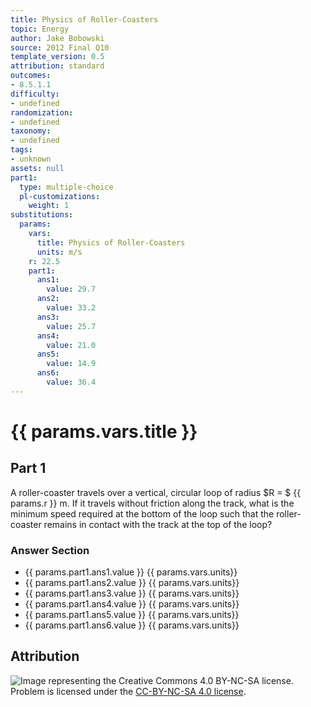 ```yaml
---
title: Physics of Roller-Coasters
topic: Energy
author: Jake Bobowski
source: 2012 Final Q10
template_version: 0.5
attribution: standard
outcomes:
- 8.5.1.1
difficulty:
- undefined
randomization:
- undefined
taxonomy:
- undefined
tags:
- unknown
assets: null
part1:
  type: multiple-choice
  pl-customizations:
    weight: 1
substitutions:
  params:
    vars:
      title: Physics of Roller-Coasters
      units: m/s
    r: 22.5
    part1:
      ans1:
        value: 29.7
      ans2:
        value: 33.2
      ans3:
        value: 25.7
      ans4:
        value: 21.0
      ans5:
        value: 14.9
      ans6:
        value: 36.4
---
```

# {{ params.vars.title }}
## Part 1

A roller-coaster travels over a vertical, circular loop of radius $R = $ {{ params.r }} m. If it travels without friction along the track, what is the minimum speed required at the bottom of the loop such that the roller-coaster remains in contact with the track at the top of the loop?

### Answer Section

- {{ params.part1.ans1.value }} {{ params.vars.units}}
- {{ params.part1.ans2.value }} {{ params.vars.units}}
- {{ params.part1.ans3.value }} {{ params.vars.units}}
- {{ params.part1.ans4.value }} {{ params.vars.units}}
- {{ params.part1.ans5.value }} {{ params.vars.units}}
- {{ params.part1.ans6.value }} {{ params.vars.units}}

## Attribution

![Image representing the Creative Commons 4.0 BY-NC-SA license.](https://mirrors.creativecommons.org/presskit/buttons/88x31/png/by-nc-sa.png) Problem is licensed under the [CC-BY-NC-SA 4.0 license](https://creativecommons.org/licenses/by-nc-sa/4.0/).